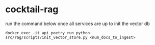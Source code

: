 # cocktail-rag

run the command below once all services are up to init the vector db

`docker exec -it api poetry run python src/rag/scripts/init_vector_store.py <num_docs_to_ingest>`